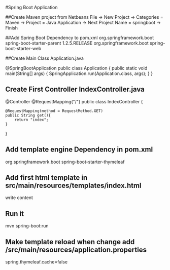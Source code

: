 #Spring Boot Application

##Create Maven project from Netbeans
    File -> New Project -> Categories = Maven -> Project = Java Application -> Next
    Project Name = springboot -> Finish

##Add Spring Boot Dependency to pom.xml
<parent>
    <groupId>org.springframework.boot</groupId>
    <artifactId>spring-boot-starter-parent</artifactId>
    <version>1.2.5.RELEASE</version>
</parent>
<dependencies>
    <dependency>
        <groupId>org.springframework.boot</groupId>
        <artifactId>spring-boot-starter-web</artifactId>
    </dependency>
</dependencies>

##Create Main Class Application.java

@SpringBootApplication
public class Application {
    public static void main(String[] args) {
        SpringApplication.run(Application.class, args);
    }
}

## Create First Controller IndexController.java

@Controller
@RequestMapping("/")
public class IndexController {
    
    @RequestMapping(method = RequestMethod.GET)
    public String get(){
        return "index";
    }
}


## Add template engine Dependency in pom.xml

<dependency>
    <groupId>org.springframework.boot</groupId>
    <artifactId>spring-boot-starter-thymeleaf</artifactId>
</dependency>

## Add first html template in src/main/resources/templates/index.html

<!DOCTYPE html>
<html>
    <head>
        <title>Spring Boot</title>
        <meta charset="UTF-8" />
        <meta name="viewport" content="width=device-width, initial-scale=1.0" />
    </head>
    <body>
        <div>write content</div>
    </body>
</html>

## Run it

mvn spring-boot:run

## Make template reload when change add /src/main/resources/application.properties

spring.thymeleaf.cache=false